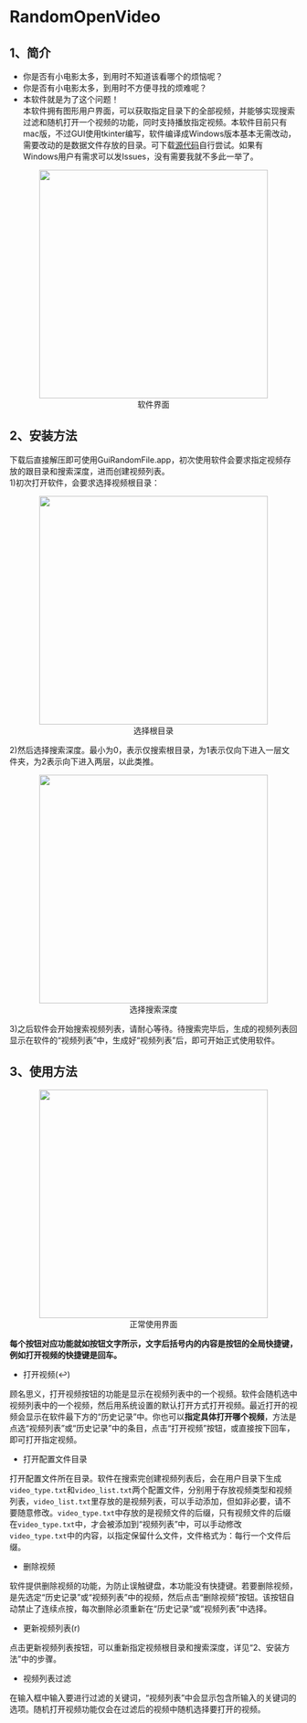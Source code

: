 # RandomOpenVideo
## 1、简介
* 你是否有小电影太多，到用时不知道该看哪个的烦恼呢？  
* 你是否有小电影太多，到用时不方便寻找的烦难呢？  
* 本软件就是为了这个问题！   
本软件拥有图形用户界面，可以获取指定目录下的全部视频，并能够实现搜索过滤和随机打开一个视频的功能，同时支持播放指定视频。本软件目前只有mac版，不过GUI使用tkinter编写，软件编译成Windows版本基本无需改动，需要改动的是数据文件存放的目录。可下载[源代码](https://raw.githubusercontent.com/skjgsk/RandomOpenVideo/master/GuiRandomFile.py)自行尝试。如果有Windows用户有需求可以发Issues，没有需要我就不多此一举了。  
<div align="center">
  <img src="https://github.com/skjgsk/RandomOpenVideo/blob/master/img/main_window.png" width="400"/>
  <div>软件界面</div>
</div>  

## 2、安装方法  
下载后直接解压即可使用GuiRandomFile.app，初次使用软件会要求指定视频存放的跟目录和搜索深度，进而创建视频列表。  
1)初次打开软件，会要求选择视频根目录：
<div align="center">
  <img src="https://github.com/skjgsk/RandomOpenVideo/blob/master/img/select_search_path.png" width="400"/>
  <div>选择根目录</div>
</div>  

2)然后选择搜索深度。最小为0，表示仅搜索根目录，为1表示仅向下进入一层文件夹，为2表示向下进入两层，以此类推。  
<div align="center">
  <img src="https://github.com/skjgsk/RandomOpenVideo/blob/master/img/select_search_deep.png" width="400"/>
  <div>选择搜索深度</div>
</div>   

3)之后软件会开始搜索视频列表，请耐心等待。待搜索完毕后，生成的视频列表回显示在软件的“视频列表”中，生成好“视频列表”后，即可开始正式使用软件。  
## 3、使用方法
<div align="center">
  <img src="https://github.com/skjgsk/RandomOpenVideo/blob/master/img/using.png" width="400"/>
  <div>正常使用界面</div>
</div> 

**每个按钮对应功能就如按钮文字所示，文字后括号内的内容是按钮的全局快捷键，例如打开视频的快捷键是回车。**
* 打开视频(↩︎)  

顾名思义，打开视频按钮的功能是显示在视频列表中的一个视频。软件会随机选中视频列表中的一个视频，然后用系统设置的默认打开方式打开视频。最近打开的视频会显示在软件最下方的“历史记录”中。你也可以**指定具体打开哪个视频**，方法是点选“视频列表”或“历史记录”中的条目，点击“打开视频”按钮，或直接按下回车，即可打开指定视频。
* 打开配置文件目录  

打开配置文件所在目录。软件在搜索完创建视频列表后，会在用户目录下生成`video_type.txt`和`video_list.txt`两个配置文件，分别用于存放视频类型和视频列表，`video_list.txt`里存放的是视频列表，可以手动添加，但如非必要，请不要随意修改。`video_type.txt`中存放的是视频文件的后缀，只有视频文件的后缀在`video_type.txt`中，才会被添加到“视频列表”中，可以手动修改`video_type.txt`中的内容，以指定保留什么文件，文件格式为：每行一个文件后缀。  
* 删除视频  

软件提供删除视频的功能，为防止误触键盘，本功能没有快捷键。若要删除视频，是先选定“历史记录”或“视频列表”中的视频，然后点击“删除视频”按钮。该按钮自动禁止了连续点按，每次删除必须重新在“历史记录“或“视频列表”中选择。  
* 更新视频列表(r)  

点击更新视频列表按钮，可以重新指定视频根目录和搜索深度，详见“2、安装方法”中的步骤。
* 视频列表过滤

在输入框中输入要进行过滤的关键词，“视频列表”中会显示包含所输入的关键词的选项。随机打开视频功能仅会在过滤后的视频中随机选择要打开的视频。


